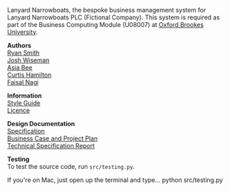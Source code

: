 Lanyard Narrowboats, the bespoke business management system for Lanyard Narrowboats PLC (Fictional Company). This system is required as part of the Business Computing Module (U08007) at [Oxford Brookes University](http://www.brookes.ac.uk/).

**Authors**    
[Ryan Smith](http://www.github.com/ryansmith94)    
[Josh Wiseman]()   
[Asia Bee]()   
[Curtis Hamilton]()   
[Faisal Nagi]()   

**Information**    
[Style Guide](https://github.com/ryansmith94/LanyardNarrowboats/blob/master/STYLE.md)    
[Licence](https://github.com/ryansmith94/LanyardNarrowboats/blob/master/LICENCE)   

**Design Documentation**    
[Specification](https://docs.google.com/document/d/1fVPQLIc4pcxRGoOnxfpdtI24nDHawI1WofWP8jCnEIQ/edit)   
[Business Case and Project Plan](https://docs.google.com/document/d/1XjJ6if4ETTz4VWRP9V6E7OAoINuaYRa78Yv5LYADJmI/edit)   
[Technical Specification Report](https://docs.google.com/document/d/1iAo2Vkm_Yz6xiiIlJkh2SafA9GKQqnJPrsLIgJgGbCI/edit)   

**Testing**   
To test the source code, run `src/testing.py`.

If you're on Mac, just open up the terminal and type...
  python src/testing.py
